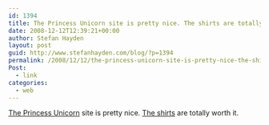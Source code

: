 ```yaml
---
id: 1394
title: The Princess Unicorn site is pretty nice. The shirts are totally worth it.
date: 2008-12-12T12:39:21+00:00
author: Stefan Hayden
layout: post
guid: http://www.stefanhayden.com/blog/?p=1394
permalink: /2008/12/12/the-princess-unicorn-site-is-pretty-nice-the-shirts-are-totally-worth-it/
Post:
  - link
categories:
  - web
---
```

<a href="http://www.princessunicorndoll.com">The Princess Unicorn</a> site is pretty nice. <a href="http://www.princessunicorndoll.com/shop.shtml">The shirts</a> are totally worth it.
